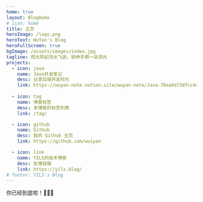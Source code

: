 ```yaml
---
home: true
layout: BlogHome
# icon: home
title: 主页
heroImage: /logo.png
heroText: WuYan's Blog
heroFullScreen: true
bgImage: /assets/images/index.jpg
tagline: 观光阴如流水飞逝，欲伸手撷一朵流光
projects:
  - icon: java
    name: Java开发笔记
    desc: 记录后端开发时光
    link: https://wuyan-note.notion.site/wuyan-note/Java-78ea6d73dfcc4c9881e57ea318fc97fb
    
  - icon: tag
    name: 博客标签
    desc: 本博客的标签列表
    link: /tag/

  - icon: github
    name: Github
    desc: 我的 Github 主页
    link: https://github.com/wuiyan

  - icon: link
    name: YILS的技术博客
    desc: 友情链接
    link: https://yils.blog/
# footer: YILS's Blog
---
```


你已经到底啦！🎉🎉🎉
